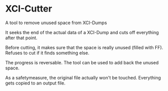 # XCI-Cutter
A tool to remove unused space from XCI-Dumps

It seeks the end of the actual data of a XCI-Dump
and cuts off everything after that point.

Before cutting, it makes sure that the space is really unused (filled with FF).
Refuses to cut if it finds something else.

The progress is reversable.
The tool can be used to add back the unused space.


As a safetymeasure, the original file actually won't be touched.
Everything gets copied to an output file.
